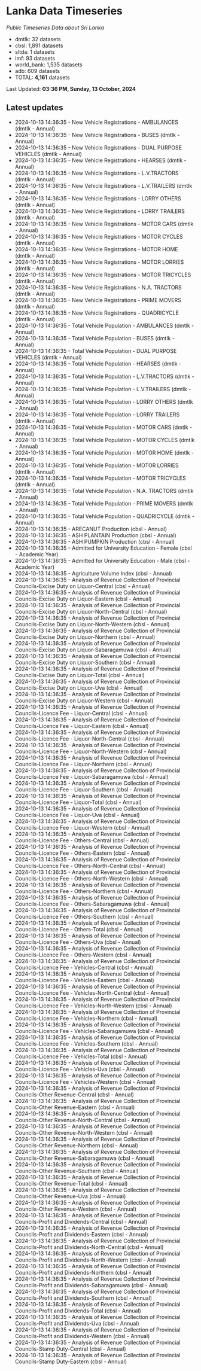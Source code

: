 # Lanka Data Timeseries
*Public Timeseries Data about Sri Lanka*

* dmtlk: 32 datasets
* cbsl: 1,891 datasets
* sltda: 1 datasets
* imf: 93 datasets
* world_bank: 1,535 datasets
* adb: 609 datasets
* TOTAL: **4,161** datasets

Last Updated: **03:36 PM, Sunday, 13 October, 2024**

## Latest updates

* 2024-10-13 14:36:35 - New Vehicle Registrations - AMBULANCES (dmtlk - Annual)
* 2024-10-13 14:36:35 - New Vehicle Registrations - BUSES (dmtlk - Annual)
* 2024-10-13 14:36:35 - New Vehicle Registrations - DUAL PURPOSE VEHICLES (dmtlk - Annual)
* 2024-10-13 14:36:35 - New Vehicle Registrations - HEARSES (dmtlk - Annual)
* 2024-10-13 14:36:35 - New Vehicle Registrations - L.V.TRACTORS (dmtlk - Annual)
* 2024-10-13 14:36:35 - New Vehicle Registrations - L.V.TRAILERS (dmtlk - Annual)
* 2024-10-13 14:36:35 - New Vehicle Registrations - LORRY OTHERS (dmtlk - Annual)
* 2024-10-13 14:36:35 - New Vehicle Registrations - LORRY TRAILERS (dmtlk - Annual)
* 2024-10-13 14:36:35 - New Vehicle Registrations - MOTOR CARS (dmtlk - Annual)
* 2024-10-13 14:36:35 - New Vehicle Registrations - MOTOR CYCLES (dmtlk - Annual)
* 2024-10-13 14:36:35 - New Vehicle Registrations - MOTOR HOME (dmtlk - Annual)
* 2024-10-13 14:36:35 - New Vehicle Registrations - MOTOR LORRIES (dmtlk - Annual)
* 2024-10-13 14:36:35 - New Vehicle Registrations - MOTOR TRICYCLES (dmtlk - Annual)
* 2024-10-13 14:36:35 - New Vehicle Registrations - N.A. TRACTORS (dmtlk - Annual)
* 2024-10-13 14:36:35 - New Vehicle Registrations - PRIME MOVERS (dmtlk - Annual)
* 2024-10-13 14:36:35 - New Vehicle Registrations - QUADRICYCLE (dmtlk - Annual)
* 2024-10-13 14:36:35 - Total Vehicle Population - AMBULANCES (dmtlk - Annual)
* 2024-10-13 14:36:35 - Total Vehicle Population - BUSES (dmtlk - Annual)
* 2024-10-13 14:36:35 - Total Vehicle Population - DUAL PURPOSE VEHICLES (dmtlk - Annual)
* 2024-10-13 14:36:35 - Total Vehicle Population - HEARSES (dmtlk - Annual)
* 2024-10-13 14:36:35 - Total Vehicle Population - L.V.TRACTORS (dmtlk - Annual)
* 2024-10-13 14:36:35 - Total Vehicle Population - L.V.TRAILERS (dmtlk - Annual)
* 2024-10-13 14:36:35 - Total Vehicle Population - LORRY OTHERS (dmtlk - Annual)
* 2024-10-13 14:36:35 - Total Vehicle Population - LORRY TRAILERS (dmtlk - Annual)
* 2024-10-13 14:36:35 - Total Vehicle Population - MOTOR CARS (dmtlk - Annual)
* 2024-10-13 14:36:35 - Total Vehicle Population - MOTOR CYCLES (dmtlk - Annual)
* 2024-10-13 14:36:35 - Total Vehicle Population - MOTOR HOME (dmtlk - Annual)
* 2024-10-13 14:36:35 - Total Vehicle Population - MOTOR LORRIES (dmtlk - Annual)
* 2024-10-13 14:36:35 - Total Vehicle Population - MOTOR TRICYCLES (dmtlk - Annual)
* 2024-10-13 14:36:35 - Total Vehicle Population - N.A. TRACTORS (dmtlk - Annual)
* 2024-10-13 14:36:35 - Total Vehicle Population - PRIME MOVERS (dmtlk - Annual)
* 2024-10-13 14:36:35 - Total Vehicle Population - QUADRICYCLE (dmtlk - Annual)
* 2024-10-13 14:36:35 - ARECANUT Production (cbsl - Annual)
* 2024-10-13 14:36:35 - ASH PLANTAIN Production (cbsl - Annual)
* 2024-10-13 14:36:35 - ASH PUMPKIN Production (cbsl - Annual)
* 2024-10-13 14:36:35 - Admitted for University Education - Female (cbsl - Academic Year)
* 2024-10-13 14:36:35 - Admitted for University Education - Male (cbsl - Academic Year)
* 2024-10-13 14:36:35 - Agriculture Volume Index (cbsl - Annual)
* 2024-10-13 14:36:35 - Analysis of Revenue Collection of Provincial Councils-Excise Duty on Liquor-Central (cbsl - Annual)
* 2024-10-13 14:36:35 - Analysis of Revenue Collection of Provincial Councils-Excise Duty on Liquor-Eastern (cbsl - Annual)
* 2024-10-13 14:36:35 - Analysis of Revenue Collection of Provincial Councils-Excise Duty on Liquor-North-Central (cbsl - Annual)
* 2024-10-13 14:36:35 - Analysis of Revenue Collection of Provincial Councils-Excise Duty on Liquor-North-Western (cbsl - Annual)
* 2024-10-13 14:36:35 - Analysis of Revenue Collection of Provincial Councils-Excise Duty on Liquor-Northern (cbsl - Annual)
* 2024-10-13 14:36:35 - Analysis of Revenue Collection of Provincial Councils-Excise Duty on Liquor-Sabaragamuwa (cbsl - Annual)
* 2024-10-13 14:36:35 - Analysis of Revenue Collection of Provincial Councils-Excise Duty on Liquor-Southern (cbsl - Annual)
* 2024-10-13 14:36:35 - Analysis of Revenue Collection of Provincial Councils-Excise Duty on Liquor-Total (cbsl - Annual)
* 2024-10-13 14:36:35 - Analysis of Revenue Collection of Provincial Councils-Excise Duty on Liquor-Uva (cbsl - Annual)
* 2024-10-13 14:36:35 - Analysis of Revenue Collection of Provincial Councils-Excise Duty on Liquor-Western (cbsl - Annual)
* 2024-10-13 14:36:35 - Analysis of Revenue Collection of Provincial Councils-Licence Fee - Liquor-Central (cbsl - Annual)
* 2024-10-13 14:36:35 - Analysis of Revenue Collection of Provincial Councils-Licence Fee - Liquor-Eastern (cbsl - Annual)
* 2024-10-13 14:36:35 - Analysis of Revenue Collection of Provincial Councils-Licence Fee - Liquor-North-Central (cbsl - Annual)
* 2024-10-13 14:36:35 - Analysis of Revenue Collection of Provincial Councils-Licence Fee - Liquor-North-Western (cbsl - Annual)
* 2024-10-13 14:36:35 - Analysis of Revenue Collection of Provincial Councils-Licence Fee - Liquor-Northern (cbsl - Annual)
* 2024-10-13 14:36:35 - Analysis of Revenue Collection of Provincial Councils-Licence Fee - Liquor-Sabaragamuwa (cbsl - Annual)
* 2024-10-13 14:36:35 - Analysis of Revenue Collection of Provincial Councils-Licence Fee - Liquor-Southern (cbsl - Annual)
* 2024-10-13 14:36:35 - Analysis of Revenue Collection of Provincial Councils-Licence Fee - Liquor-Total (cbsl - Annual)
* 2024-10-13 14:36:35 - Analysis of Revenue Collection of Provincial Councils-Licence Fee - Liquor-Uva (cbsl - Annual)
* 2024-10-13 14:36:35 - Analysis of Revenue Collection of Provincial Councils-Licence Fee - Liquor-Western (cbsl - Annual)
* 2024-10-13 14:36:35 - Analysis of Revenue Collection of Provincial Councils-Licence Fee - Others-Central (cbsl - Annual)
* 2024-10-13 14:36:35 - Analysis of Revenue Collection of Provincial Councils-Licence Fee - Others-Eastern (cbsl - Annual)
* 2024-10-13 14:36:35 - Analysis of Revenue Collection of Provincial Councils-Licence Fee - Others-North-Central (cbsl - Annual)
* 2024-10-13 14:36:35 - Analysis of Revenue Collection of Provincial Councils-Licence Fee - Others-North-Western (cbsl - Annual)
* 2024-10-13 14:36:35 - Analysis of Revenue Collection of Provincial Councils-Licence Fee - Others-Northern (cbsl - Annual)
* 2024-10-13 14:36:35 - Analysis of Revenue Collection of Provincial Councils-Licence Fee - Others-Sabaragamuwa (cbsl - Annual)
* 2024-10-13 14:36:35 - Analysis of Revenue Collection of Provincial Councils-Licence Fee - Others-Southern (cbsl - Annual)
* 2024-10-13 14:36:35 - Analysis of Revenue Collection of Provincial Councils-Licence Fee - Others-Total (cbsl - Annual)
* 2024-10-13 14:36:35 - Analysis of Revenue Collection of Provincial Councils-Licence Fee - Others-Uva (cbsl - Annual)
* 2024-10-13 14:36:35 - Analysis of Revenue Collection of Provincial Councils-Licence Fee - Others-Western (cbsl - Annual)
* 2024-10-13 14:36:35 - Analysis of Revenue Collection of Provincial Councils-Licence Fee - Vehicles-Central (cbsl - Annual)
* 2024-10-13 14:36:35 - Analysis of Revenue Collection of Provincial Councils-Licence Fee - Vehicles-Eastern (cbsl - Annual)
* 2024-10-13 14:36:35 - Analysis of Revenue Collection of Provincial Councils-Licence Fee - Vehicles-North-Central (cbsl - Annual)
* 2024-10-13 14:36:35 - Analysis of Revenue Collection of Provincial Councils-Licence Fee - Vehicles-North-Western (cbsl - Annual)
* 2024-10-13 14:36:35 - Analysis of Revenue Collection of Provincial Councils-Licence Fee - Vehicles-Northern (cbsl - Annual)
* 2024-10-13 14:36:35 - Analysis of Revenue Collection of Provincial Councils-Licence Fee - Vehicles-Sabaragamuwa (cbsl - Annual)
* 2024-10-13 14:36:35 - Analysis of Revenue Collection of Provincial Councils-Licence Fee - Vehicles-Southern (cbsl - Annual)
* 2024-10-13 14:36:35 - Analysis of Revenue Collection of Provincial Councils-Licence Fee - Vehicles-Total (cbsl - Annual)
* 2024-10-13 14:36:35 - Analysis of Revenue Collection of Provincial Councils-Licence Fee - Vehicles-Uva (cbsl - Annual)
* 2024-10-13 14:36:35 - Analysis of Revenue Collection of Provincial Councils-Licence Fee - Vehicles-Western (cbsl - Annual)
* 2024-10-13 14:36:35 - Analysis of Revenue Collection of Provincial Councils-Other Revenue-Central (cbsl - Annual)
* 2024-10-13 14:36:35 - Analysis of Revenue Collection of Provincial Councils-Other Revenue-Eastern (cbsl - Annual)
* 2024-10-13 14:36:35 - Analysis of Revenue Collection of Provincial Councils-Other Revenue-North-Central (cbsl - Annual)
* 2024-10-13 14:36:35 - Analysis of Revenue Collection of Provincial Councils-Other Revenue-North-Western (cbsl - Annual)
* 2024-10-13 14:36:35 - Analysis of Revenue Collection of Provincial Councils-Other Revenue-Northern (cbsl - Annual)
* 2024-10-13 14:36:35 - Analysis of Revenue Collection of Provincial Councils-Other Revenue-Sabaragamuwa (cbsl - Annual)
* 2024-10-13 14:36:35 - Analysis of Revenue Collection of Provincial Councils-Other Revenue-Southern (cbsl - Annual)
* 2024-10-13 14:36:35 - Analysis of Revenue Collection of Provincial Councils-Other Revenue-Total (cbsl - Annual)
* 2024-10-13 14:36:35 - Analysis of Revenue Collection of Provincial Councils-Other Revenue-Uva (cbsl - Annual)
* 2024-10-13 14:36:35 - Analysis of Revenue Collection of Provincial Councils-Other Revenue-Western (cbsl - Annual)
* 2024-10-13 14:36:35 - Analysis of Revenue Collection of Provincial Councils-Profit and Dividends-Central (cbsl - Annual)
* 2024-10-13 14:36:35 - Analysis of Revenue Collection of Provincial Councils-Profit and Dividends-Eastern (cbsl - Annual)
* 2024-10-13 14:36:35 - Analysis of Revenue Collection of Provincial Councils-Profit and Dividends-North-Central (cbsl - Annual)
* 2024-10-13 14:36:35 - Analysis of Revenue Collection of Provincial Councils-Profit and Dividends-North-Western (cbsl - Annual)
* 2024-10-13 14:36:35 - Analysis of Revenue Collection of Provincial Councils-Profit and Dividends-Northern (cbsl - Annual)
* 2024-10-13 14:36:35 - Analysis of Revenue Collection of Provincial Councils-Profit and Dividends-Sabaragamuwa (cbsl - Annual)
* 2024-10-13 14:36:35 - Analysis of Revenue Collection of Provincial Councils-Profit and Dividends-Southern (cbsl - Annual)
* 2024-10-13 14:36:35 - Analysis of Revenue Collection of Provincial Councils-Profit and Dividends-Total (cbsl - Annual)
* 2024-10-13 14:36:35 - Analysis of Revenue Collection of Provincial Councils-Profit and Dividends-Uva (cbsl - Annual)
* 2024-10-13 14:36:35 - Analysis of Revenue Collection of Provincial Councils-Profit and Dividends-Western (cbsl - Annual)
* 2024-10-13 14:36:35 - Analysis of Revenue Collection of Provincial Councils-Stamp Duty-Central (cbsl - Annual)
* 2024-10-13 14:36:35 - Analysis of Revenue Collection of Provincial Councils-Stamp Duty-Eastern (cbsl - Annual)